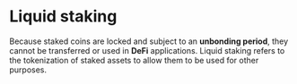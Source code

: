 # Liquid staking

Because staked coins are locked and subject to an **unbonding period**, they cannot be transferred or used in **DeFi** applications. Liquid staking refers to the tokenization of staked assets to allow them to be used for other purposes.

